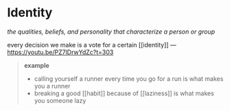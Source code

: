 # Identity

_the qualities, beliefs, and personality that characterize a person or group_

every decision we make is a vote for a certain [[identity]] &mdash; <https://youtu.be/PZ7lDrwYdZc?t=303>

> **example**
>
> - calling yourself a runner every time you go for a run is what makes you a runner
> - breaking a good [[habit]] because of [[laziness]] is what makes you someone lazy
